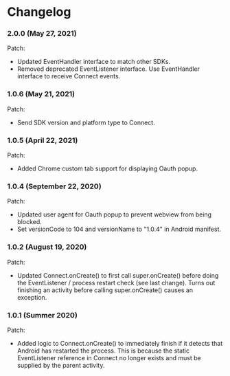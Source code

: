 # Changelog

### 2.0.0 (May 27, 2021)

Patch:
- Updated EventHandler interface to match other SDKs.
- Removed deprecated EventListener interface.  Use EventHandler interface to receive Connect events.

### 1.0.6 (May 21, 2021)

Patch:
- Send SDK version and platform type to Connect.

### 1.0.5 (April 22, 2021)

Patch:
- Added Chrome custom tab support for displaying Oauth popup.

### 1.0.4 (September 22, 2020)

Patch:
- Updated user agent for Oauth popup to prevent webview from being blocked.
- Set versionCode to 104 and versionName to "1.0.4" in Android manifest.

### 1.0.2 (August 19, 2020)

Patch:
- Updated Connect.onCreate() to first call super.onCreate() before doing the EventListener / process restart check (see last change).  Turns out finishing an activity before calling super.onCreate() causes an exception.

### 1.0.1 (Summer 2020)

Patch:
- Added logic to Connect.onCreate() to immediately finish if it detects that Android has restarted the process.  This is because the static EventListener reference in Connect no longer exists and must be supplied by the parent activity.

